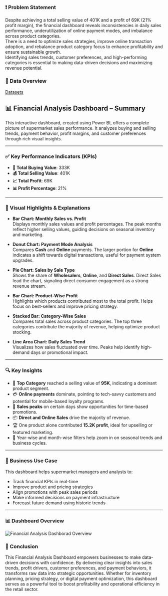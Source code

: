 ### ❗ Problem Statement

Despite achieving a total selling value of 401K and a profit of 69K (21% profit margin), the financial dashboard reveals inconsistencies in daily sales performance, underutilization of online payment modes, and imbalance across product categories.  
There is a need to optimize sales strategies, improve online transaction adoption, and rebalance product category focus to enhance profitability and ensure sustainable growth.  
Identifying sales trends, customer preferences, and high-performing categories is essential to making data-driven decisions and maximizing revenue potential.

### 📂 Data Overview
[Datasets](https://docs.google.com/spreadsheets/d/1OeDD2F3aWlkcC0qr6fE-jXpZRSrx9rQK/edit?usp=sharing&ouid=114066788577844516081&rtpof=true&sd=true)



## 📊 Financial Analysis Dashboard – Summary

This interactive dashboard, created using Power BI, offers a complete picture of supermarket sales performance. It analyzes buying and selling trends, payment behavior, profit margins, and customer preferences through rich visual insights.

---

### ✅ Key Performance Indicators (KPIs)

- **🧾 Total Buying Value**: 333K  
- **💰 Total Selling Value**: 401K  
- **📈 Total Profit**: 69K  
- **📊 Profit Percentage**: 21%

---

### 📌 Visual Highlights & Explanations

- **Bar Chart: Monthly Sales vs. Profit**  
  Displays monthly sales values and profit percentages. The peak months reflect higher selling values, guiding decisions on seasonal inventory and marketing.

- **Donut Chart: Payment Mode Analysis**  
  Compares **Cash** and **Online** payments. The larger portion for **Online** indicates a shift towards digital transactions, useful for payment system upgrades.

- **Pie Chart: Sales by Sale Type**  
  Shows the share of **Wholesalers**, **Online**, and **Direct Sales**. Direct Sales lead the chart, signaling direct consumer engagement as a strong revenue stream.

- **Bar Chart: Product-Wise Profit**  
  Highlights which products contributed most to the total profit. Helps focus on best-sellers and improve pricing strategy.

- **Stacked Bar: Category-Wise Sales**  
  Compares total sales across product categories. The top three categories contribute the majority of revenue, helping optimize product stocking.

- **Line Area Chart: Daily Sales Trend**  
  Visualizes how sales fluctuated over time. Peaks help identify high-demand days or promotional impact.

---

### 🔍 Key Insights

- 🛒 **Top Category** reached a selling value of **95K**, indicating a dominant product segment.
- 💳 **Online payments** dominate, pointing to tech-savvy customers and potential for mobile-based loyalty programs.
- 📆 **Sales peaks** on certain days show opportunities for time-based promotions.
- 📦 **Direct and Online Sales** drive the majority of revenue.
- 🏆 One product alone contributed **15.2K profit**, ideal for upselling or featured marketing.
- 📅 Year-wise and month-wise filters help zoom in on seasonal trends and business cycles.

---

### 💼 Business Use Case

This dashboard helps supermarket managers and analysts to:
- Track financial KPIs in real-time  
- Improve product and pricing strategies  
- Align promotions with peak sales periods  
- Make informed decisions on payment infrastructure  
- Forecast future demand using historic trends

---

### 📊 Dashboard Overview

![Financial Analysis Dashborad Overview](https://github.com/user-attachments/assets/b52f9fd0-2003-43bf-83cc-c80ba3039533) 


### 🚀 Conclusion

This Financial Analysis Dashboard empowers businesses to make data-driven decisions with confidence. By delivering clear insights into sales trends, profit drivers, customer preferences, and payment behaviors, it transforms raw data into strategic opportunities. Whether for inventory planning, pricing strategy, or digital payment optimization, this dashboard serves as a powerful tool to boost profitability and operational efficiency in the retail sector.










